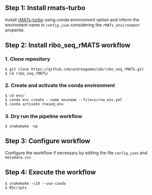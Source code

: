 

## Step 1: Install rmats-turbo

Install [rMATs-turbo](https://github.com/Xinglab/rmats-turbo) using conda environment option and inform the enviroment name in <code>config.json</code>  considering the `rMATs_environment` propertie.

## Step 2: Install ribo_seq_rMATS workflow

### 1. Clone repository
```shell
$ git clone https://github.com/andreagomezlab/ribo_seq_rMATS.git
$ cd ribo_seq_rMATS/
```

### 2. Create and activate the conda environment
```shell
$ cd env/
$ conda env create --name envname --file=scrna_env.yml 
$ conda activate rnaseq_env
```

### 3. Dry run the pipeline workflow
```shell
$ snakemake -np
```

## Step 3: Configure workflow

Configure the workflow if necessary by editing the file <code>config.json</code> and <code>metadata.cvs</code>


## Step 4: Execute the workflow

```shell
$ snakemake -c10 --use-conda
$ RScripts

```
